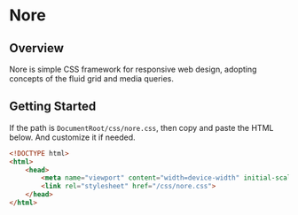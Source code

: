 # Nore

## Overview

Nore is simple CSS framework for responsive web design, adopting concepts of the fluid grid and media queries.

## Getting Started

If the path is `DocumentRoot/css/nore.css`, then copy and paste the HTML below. And customize it if needed.

```html
<!DOCTYPE html>
<html>
    <head>
        <meta name="viewport" content="width=device-width" initial-scale="1" maximum-scale="1" user-scalable="no">
        <link rel="stylesheet" href="/css/nore.css">
    </head>
</html>
```
